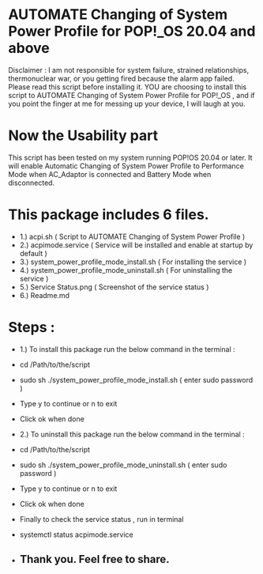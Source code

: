 # AUTOMATE Changing of System Power Profile for POP!_OS 20.04 and above 

Disclaimer : I am not responsible for system failure, strained relationships, thermonuclear war, or you getting fired because the alarm app failed. Please read this script before installing it. YOU are choosing to install this script to AUTOMATE Changing of System Power Profile for POP!_OS , and if you point the finger at me for messing up your device, I will laugh at you.

# Now the Usability part 

This script has been tested on my system running POP!OS 20.04 or later. It will enable Automatic Changing of System Power Profile to Performance Mode when AC_Adaptor is connected and Battery Mode when disconnected. 

# This package includes 6 files. 
- 1.) acpi.sh ( Script to AUTOMATE Changing of System Power Profile )
- 2.) acpimode.service ( Service will be installed and enable at startup by default )
- 3.) system_power_profile_mode_install.sh ( For installing the service )
- 4.) system_power_profile_mode_uninstall.sh ( For uninstalling the service ) 
- 5.) Service Status.png ( Screenshot of the service status )
- 6.) Readme.md 


# Steps :

- 1.) To install this package run the below command in the terminal :

- cd /Path/to/the/script 
- sudo sh ./system_power_profile_mode_install.sh ( enter sudo password )
- Type y to continue or n  to exit 
- Click ok when done 

- 2.) To uninstall this package run the below command in the terminal : 

- cd /Path/to/the/script 
- sudo sh ./system_power_profile_mode_uninstall.sh ( enter sudo password )
- Type y to continue or n  to exit 
- Click ok when done 

- Finally to check the service status , run in terminal 
- systemctl status acpimode.service

- ## Thank you. Feel free to share. 
